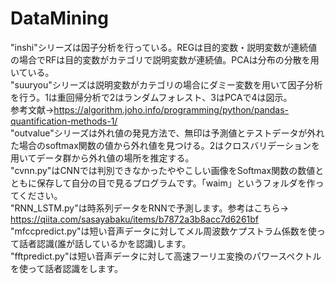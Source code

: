 # DataMining
"inshi"シリーズは因子分析を行っている。REGは目的変数・説明変数が連続値の場合でRFは目的変数がカテゴリで説明変数が連続値。PCAは分布の分散を用いている。<br>
"suuryou"シリーズは説明変数がカテゴリの場合にダミー変数を用いて因子分析を行う。1は重回帰分析で2はランダムフォレスト、3はPCAで4は図示。<br>
参考文献→https://algorithm.joho.info/programming/python/pandas-quantification-methods-1/<br>
"outvalue"シリーズは外れ値の発見方法で、無印は予測値とテストデータが外れた場合のsoftmax関数の値から外れ値を見つける。2はクロスバリデーションを用いてデータ群から外れ値の場所を推定する。<br>
"cvnn.py"はCNNでは判別できなかったややこしい画像をSoftmax関数の数値とともに保存して自分の目で見るプログラムです。「waim」というフォルダを作ってください。<br>
"RNN_LSTM.py"は時系列データをRNNで予測します。参考はこちら→　https://qiita.com/sasayabaku/items/b7872a3b8acc7d6261bf<br>
"mfccpredict.py"は短い音声データに対してメル周波数ケプストラム係数を使って話者認識(誰が話しているかを認識)します。<br>
"fftpredict.py"は短い音声データに対して高速フーリエ変換のパワースペクトルを使って話者認識をします。
